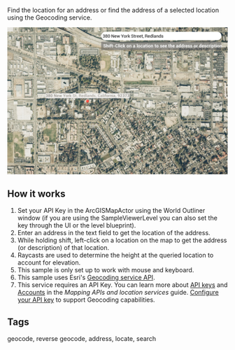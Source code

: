 Find the location for an address or find the address of a selected location using the Geocoding service. 

![Geocoding](Geocoding.jpg)

## How it works

1. Set your API Key in the ArcGISMapActor using the World Outliner window (if you are using the SampleViewerLevel you can also set the key through the UI or the level blueprint).
2. Enter an address in the text field to get the location of the address.
2. While holding shift, left-click on a location on the map to get the address (or description) of that location.
3. Raycasts are used to determine the height at the queried location to account for elevation.
4. This sample is only set up to work with mouse and keyboard.
4. This sample uses Esri's [Geocoding service API](https://developers.arcgis.com/rest/geocode/api-reference/overview-world-geocoding-service.htm).
5. This service requires an API Key. You can learn more about [API keys](https://developers.arcgis.com/documentation/mapping-apis-and-services/security/api-keys/) and [Accounts](https://developers.arcgis.com/documentation/mapping-apis-and-services/deployment/accounts/) in the _Mapping APIs and location services_ guide. [Configure your API key](https://developers.arcgis.com/documentation/mapping-apis-and-services/security/tutorials/create-and-manage-an-api-key/#set-service-scopes) to support Geocoding capabilities. 

## Tags
geocode, reverse geocode, address, locate, search